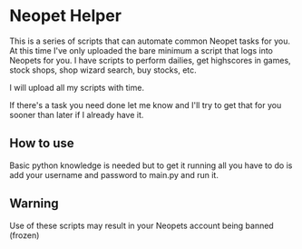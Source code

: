 # Neopet Helper
This is a series of scripts that can automate common Neopet tasks for you. At this time I've only uploaded the bare minimum a script that logs into Neopets for you. I have scripts to perform dailies, get highscores in games, stock shops, shop wizard search, buy stocks, etc.

I will upload all my scripts with time.

If there's a task you need done let me know and I'll try to get that for you sooner than later if I already have it.

## How to use
Basic python knowledge is needed but to get it running all you have to do is add your username and password to main.py and run it.

## Warning
Use of these scripts may result in your Neopets account being banned (frozen)
